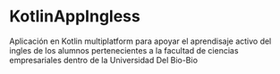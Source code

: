 # KotlinAppIngless
Aplicación en Kotlin multiplatform para apoyar el aprendisaje activo del ingles de los alumnos pertenecientes a la facultad de ciencias empresariales dentro de la Universidad Del Bio-Bio
